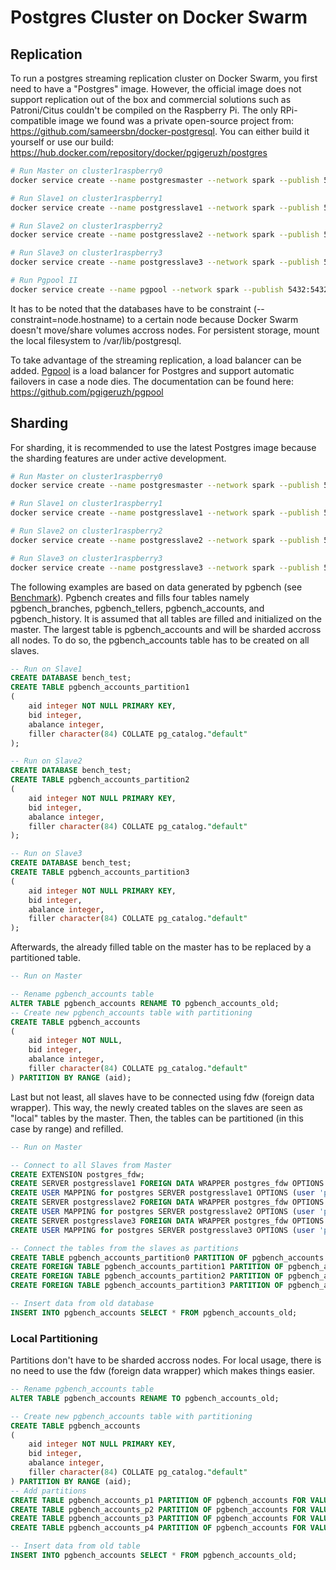 # Postgres Cluster on Docker Swarm

## Replication

To run a postgres streaming replication cluster on Docker Swarm, you first need to have a "Postgres" image. However, the official image does not support replication out of the box and commercial solutions such as Patroni/Citus couldn't be compiled on the Raspberry Pi. The only RPi-compatible image we found was a private open-source project from: https://github.com/sameersbn/docker-postgresql. You can either build it yourself or use our build: https://hub.docker.com/repository/docker/pgigeruzh/postgres

```bash
# Run Master on cluster1raspberry0
docker service create --name postgresmaster --network spark --publish 54320:5432 --constraint=node.hostname==cluster1raspberry0 --env PG_PASSWORD=password --env REPLICATION_USER=postgres --env REPLICATION_PASS=password pgigeruzh/postgres

# Run Slave1 on cluster1raspberry1
docker service create --name postgresslave1 --network spark --publish 54321:5432 --constraint=node.hostname==cluster1raspberry1 --env REPLICATION_MODE=slave --env REPLICATION_SSLMODE=prefer --env REPLICATION_HOST=postgresmaster --env REPLICATION_PORT=5432 --env REPLICATION_USER=postgres --env REPLICATION_PASS=password pgigeruzh/postgres

# Run Slave2 on cluster1raspberry2
docker service create --name postgresslave2 --network spark --publish 54322:5432 --constraint=node.hostname==cluster1raspberry2 --env REPLICATION_MODE=slave --env REPLICATION_SSLMODE=prefer --env REPLICATION_HOST=postgresmaster --env REPLICATION_PORT=5432 --env REPLICATION_USER=postgres --env REPLICATION_PASS=password pgigeruzh/postgres

# Run Slave3 on cluster1raspberry3
docker service create --name postgresslave3 --network spark --publish 54323:5432 --constraint=node.hostname==cluster1raspberry3 --env REPLICATION_MODE=slave --env REPLICATION_SSLMODE=prefer --env REPLICATION_HOST=postgresmaster --env REPLICATION_PORT=5432 --env REPLICATION_USER=postgres --env REPLICATION_PASS=password pgigeruzh/postgres

# Run Pgpool II
docker service create --name pgpool --network spark --publish 5432:5432 --env USER=postgres --env PASSWORD=password --env HOSTS=postgresmaster:5432:postgresslave1:5432:postgresslave2:5432:postgresslave3:5432 pgigeruzh/pgpool
```

It has to be noted that the databases have to be constraint (--constraint=node.hostname) to a certain node because Docker Swarm doesn't move/share volumes accross nodes. For persistent storage, mount the local filesystem to /var/lib/postgresql.

To take advantage of the streaming replication, a load balancer can be added. [Pgpool](https://www.pgpool.net/) is a load balancer for Postgres and support automatic failovers in case a node dies. The documentation can be found here: https://github.com/pgigeruzh/pgpool



## Sharding

For sharding, it is recommended to use the latest Postgres image because the sharding features are under active development.

```bash
# Run Master on cluster1raspberry0
docker service create --name postgresmaster --network spark --publish 54320:5432 --constraint=node.hostname==cluster1raspberry0 --env POSTGRES_PASSWORD=password postgres

# Run Slave1 on cluster1raspberry1
docker service create --name postgresslave1 --network spark --publish 54321:5432 --constraint=node.hostname==cluster1raspberry1 --env POSTGRES_PASSWORD=password postgres

# Run Slave2 on cluster1raspberry2
docker service create --name postgresslave2 --network spark --publish 54322:5432 --constraint=node.hostname==cluster1raspberry2 --env POSTGRES_PASSWORD=password postgres

# Run Slave3 on cluster1raspberry3
docker service create --name postgresslave3 --network spark --publish 54323:5432 --constraint=node.hostname==cluster1raspberry3 --env POSTGRES_PASSWORD=password postgres
```

The following examples are based on data generated by pgbench (see [Benchmark](https://github.com/pgigeruzh/PiCluster/tree/master/Benchmarks#postgres)). Pgbench creates and fills four tables namely pgbench_branches, pgbench_tellers, pgbench_accounts, and pgbench_history. It is assumed that all tables are filled and initialized on the master. The largest table is pgbench_accounts and will be sharded accross all nodes. To do so, the pgbench_accounts table has to be created on all slaves.

```sql
-- Run on Slave1
CREATE DATABASE bench_test;
CREATE TABLE pgbench_accounts_partition1
(
    aid integer NOT NULL PRIMARY KEY,
    bid integer,
    abalance integer,
    filler character(84) COLLATE pg_catalog."default"
);

-- Run on Slave2
CREATE DATABASE bench_test;
CREATE TABLE pgbench_accounts_partition2
(
    aid integer NOT NULL PRIMARY KEY,
    bid integer,
    abalance integer,
    filler character(84) COLLATE pg_catalog."default"
);

-- Run on Slave3
CREATE DATABASE bench_test;
CREATE TABLE pgbench_accounts_partition3
(
    aid integer NOT NULL PRIMARY KEY,
    bid integer,
    abalance integer,
    filler character(84) COLLATE pg_catalog."default"
);
```

Afterwards, the already filled table on the master has to be replaced by a partitioned table.

```sql
-- Run on Master

-- Rename pgbench_accounts table
ALTER TABLE pgbench_accounts RENAME TO pgbench_accounts_old;
-- Create new pgbench_accounts table with partitioning
CREATE TABLE pgbench_accounts
(
    aid integer NOT NULL,
    bid integer,
    abalance integer,
    filler character(84) COLLATE pg_catalog."default"
) PARTITION BY RANGE (aid);
```

Last but not least, all slaves have to be connected using fdw (foreign data wrapper). This way, the newly created tables on the slaves are seen as "local" tables by the master. Then, the tables can be partitioned (in this case by range) and refilled.

```sql
-- Run on Master

-- Connect to all Slaves from Master
CREATE EXTENSION postgres_fdw;
CREATE SERVER postgresslave1 FOREIGN DATA WRAPPER postgres_fdw OPTIONS (host 'postgresslave1', dbname 'bench_test');
CREATE USER MAPPING for postgres SERVER postgresslave1 OPTIONS (user 'postgres', password 'password');
CREATE SERVER postgresslave2 FOREIGN DATA WRAPPER postgres_fdw OPTIONS (host 'postgresslave2', dbname 'bench_test');
CREATE USER MAPPING for postgres SERVER postgresslave2 OPTIONS (user 'postgres', password 'password');
CREATE SERVER postgresslave3 FOREIGN DATA WRAPPER postgres_fdw OPTIONS (host 'postgresslave3', dbname 'bench_test');
CREATE USER MAPPING for postgres SERVER postgresslave3 OPTIONS (user 'postgres', password 'password');

-- Connect the tables from the slaves as partitions
CREATE TABLE pgbench_accounts_partition0 PARTITION OF pgbench_accounts FOR VALUES FROM (0) TO (250000);
CREATE FOREIGN TABLE pgbench_accounts_partition1 PARTITION OF pgbench_accounts FOR VALUES FROM (250000) TO (500000) SERVER postgresslave1;
CREATE FOREIGN TABLE pgbench_accounts_partition2 PARTITION OF pgbench_accounts FOR VALUES FROM (500000) TO (750000) SERVER postgresslave2;
CREATE FOREIGN TABLE pgbench_accounts_partition3 PARTITION OF pgbench_accounts FOR VALUES FROM (750000) TO (1000001) SERVER postgresslave3;

-- Insert data from old database
INSERT INTO pgbench_accounts SELECT * FROM pgbench_accounts_old;
```

### Local Partitioning

Partitions don't have to be sharded accross nodes. For local usage, there is no need to use the fdw (foreign data wrapper) which makes things easier.

```sql
-- Rename pgbench_accounts table
ALTER TABLE pgbench_accounts RENAME TO pgbench_accounts_old;

-- Create new pgbench_accounts table with partitioning
CREATE TABLE pgbench_accounts
(
    aid integer NOT NULL PRIMARY KEY,
    bid integer,
    abalance integer,
    filler character(84) COLLATE pg_catalog."default"
) PARTITION BY RANGE (aid);
-- Add partitions
CREATE TABLE pgbench_accounts_p1 PARTITION OF pgbench_accounts FOR VALUES FROM (0) TO (250000);
CREATE TABLE pgbench_accounts_p2 PARTITION OF pgbench_accounts FOR VALUES FROM (250000) TO (500000);
CREATE TABLE pgbench_accounts_p3 PARTITION OF pgbench_accounts FOR VALUES FROM (500000) TO (750000);
CREATE TABLE pgbench_accounts_p4 PARTITION OF pgbench_accounts FOR VALUES FROM (750000) TO (1000001);

-- Insert data from old table
INSERT INTO pgbench_accounts SELECT * FROM pgbench_accounts_old;
```

